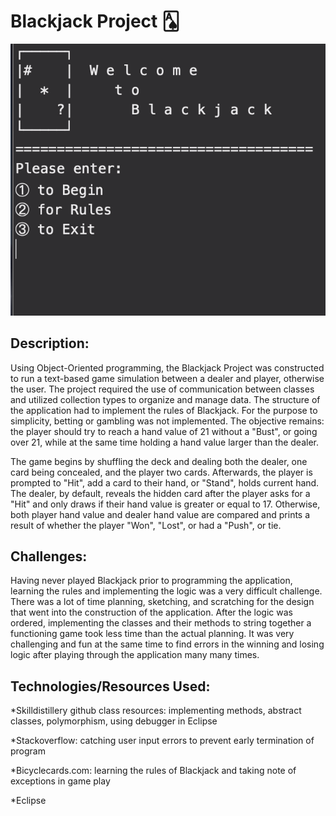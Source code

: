 # Blackjack Project 🂡
[![Watch the video](https://github.com/ai24m/BlackjackProject/blob/main/Screen%20Shot%202022-01-08%20at%205.33.01%20PM.png)](https://github.com/ai24m/BlackjackProject/blob/main/blackjackrecording.mp4)


## Description:
Using Object-Oriented programming, the Blackjack Project was constructed to run a text-based game simulation between a dealer and player, otherwise the user. The project required the use of communication between classes and utilized collection types to organize and manage data. The structure of the application had to implement the rules of Blackjack. For the purpose to simplicity, betting or gambling was not implemented. The objective remains: the player should try to reach a hand value of 21 without a "Bust", or going over 21, while at the same time holding a hand value larger than the dealer.

The game begins by shuffling the deck and dealing both the dealer, one card being concealed, and the player two cards. Afterwards, the player is prompted to "Hit", add a card to their hand, or "Stand", holds current hand. The dealer, by default, reveals the hidden card after the player asks for a "Hit" and only draws if their hand value is greater or equal to 17. Otherwise, both player hand value and dealer hand value are compared and prints a result of whether the player "Won", "Lost", or had a "Push", or tie.
	
## Challenges:
Having never played Blackjack prior to programming the application, learning the rules and implementing the logic was a very difficult challenge. There was a lot of time planning, sketching, and scratching for the design that went into the construction of the application. After the logic was ordered, implementing the classes and their methods to string together a functioning game took less time than the actual planning. It was very challenging and fun at the same time to find errors in the winning and losing logic after playing through the application many many times.

## Technologies/Resources Used:
*Skilldistillery github class resources:  implementing methods, abstract classes, polymorphism, using debugger in Eclipse

*Stackoverflow: catching user input errors to prevent early termination of program

*Bicyclecards.com: learning the rules of Blackjack and taking note of exceptions in game play

*Eclipse
